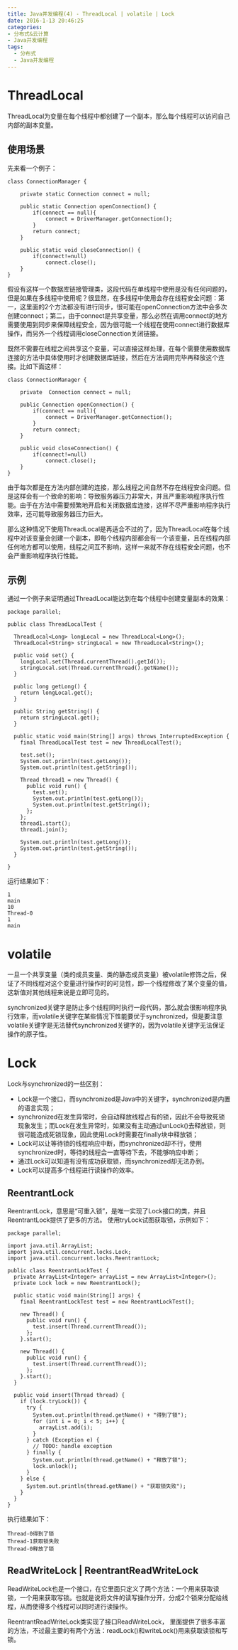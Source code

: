 ```yaml
---
title: Java并发编程(4) - ThreadLocal | volatile | Lock
date: 2016-1-13 20:46:25
categories:
- 分布式&云计算
- Java并发编程
tags:
  - 分布式
  - Java并发编程
---
```


# ThreadLocal
ThreadLocal为变量在每个线程中都创建了一个副本，那么每个线程可以访问自己内部的副本变量。
## 使用场景
先来看一个例子：
```
class ConnectionManager {

    private static Connection connect = null;

    public static Connection openConnection() {
        if(connect == null){
            connect = DriverManager.getConnection();
        }
        return connect;
    }

    public static void closeConnection() {
        if(connect!=null)
            connect.close();
    }
}
```
假设有这样一个数据库链接管理类，这段代码在单线程中使用是没有任何问题的，但是如果在多线程中使用呢？很显然，在多线程中使用会存在线程安全问题：第一，这里面的2个方法都没有进行同步，很可能在openConnection方法中会多次创建connect；第二，由于connect是共享变量，那么必然在调用connect的地方需要使用到同步来保障线程安全，因为很可能一个线程在使用connect进行数据库操作，而另外一个线程调用closeConnection关闭链接。


既然不需要在线程之间共享这个变量，可以直接这样处理，在每个需要使用数据库连接的方法中具体使用时才创建数据库链接，然后在方法调用完毕再释放这个连接。比如下面这样：
```
class ConnectionManager {

    private  Connection connect = null;

    public Connection openConnection() {
        if(connect == null){
            connect = DriverManager.getConnection();
        }
        return connect;
    }

    public void closeConnection() {
        if(connect!=null)
            connect.close();
    }
}
```
由于每次都是在方法内部创建的连接，那么线程之间自然不存在线程安全问题。但是这样会有一个致命的影响：导致服务器压力非常大，并且严重影响程序执行性能。由于在方法中需要频繁地开启和关闭数据库连接，这样不尽严重影响程序执行效率，还可能导致服务器压力巨大。

那么这种情况下使用ThreadLocal是再适合不过的了，因为ThreadLocal在每个线程中对该变量会创建一个副本，即每个线程内部都会有一个该变量，且在线程内部任何地方都可以使用，线程之间互不影响，这样一来就不存在线程安全问题，也不会严重影响程序执行性能。

## 示例
通过一个例子来证明通过ThreadLocal能达到在每个线程中创建变量副本的效果：
```
package parallel;

public class ThreadLocalTest {

  ThreadLocal<Long> longLocal = new ThreadLocal<Long>();
  ThreadLocal<String> stringLocal = new ThreadLocal<String>();

  public void set() {
    longLocal.set(Thread.currentThread().getId());
    stringLocal.set(Thread.currentThread().getName());
  }

  public long getLong() {
    return longLocal.get();
  }

  public String getString() {
    return stringLocal.get();
  }

  public static void main(String[] args) throws InterruptedException {
    final ThreadLocalTest test = new ThreadLocalTest();

    test.set();
    System.out.println(test.getLong());
    System.out.println(test.getString());

    Thread thread1 = new Thread() {
      public void run() {
        test.set();
        System.out.println(test.getLong());
        System.out.println(test.getString());
      };
    };
    thread1.start();
    thread1.join();

    System.out.println(test.getLong());
    System.out.println(test.getString());
  }

}

```

运行结果如下：
```
1
main
10
Thread-0
1
main
```

# volatile
一旦一个共享变量（类的成员变量、类的静态成员变量）被volatile修饰之后，保证了不同线程对这个变量进行操作时的可见性，即一个线程修改了某个变量的值，这新值对其他线程来说是立即可见的。

synchronized关键字是防止多个线程同时执行一段代码，那么就会很影响程序执行效率，而volatile关键字在某些情况下性能要优于synchronized，但是要注意volatile关键字是无法替代synchronized关键字的，因为volatile关键字无法保证操作的原子性。

# Lock
Lock与synchronized的一些区别：
- Lock是一个接口，而synchronized是Java中的关键字，synchronized是内置的语言实现；
- synchronized在发生异常时，会自动释放线程占有的锁，因此不会导致死锁现象发生；而Lock在发生异常时，如果没有主动通过unLock()去释放锁，则很可能造成死锁现象，因此使用Lock时需要在finally块中释放锁；
- Lock可以让等待锁的线程响应中断，而synchronized却不行，使用synchronized时，等待的线程会一直等待下去，不能够响应中断；
- 通过Lock可以知道有没有成功获取锁，而synchronized却无法办到。
- Lock可以提高多个线程进行读操作的效率。

## ReentrantLock
ReentrantLock，意思是“可重入锁”，是唯一实现了Lock接口的类，并且ReentrantLock提供了更多的方法。
使用tryLock试图获取锁，示例如下：
```
package parallel;

import java.util.ArrayList;
import java.util.concurrent.locks.Lock;
import java.util.concurrent.locks.ReentrantLock;

public class ReentrantLockTest {
  private ArrayList<Integer> arrayList = new ArrayList<Integer>();
  private Lock lock = new ReentrantLock();

  public static void main(String[] args) {
    final ReentrantLockTest test = new ReentrantLockTest();

    new Thread() {
      public void run() {
        test.insert(Thread.currentThread());
      };
    }.start();

    new Thread() {
      public void run() {
        test.insert(Thread.currentThread());
      };
    }.start();
  }

  public void insert(Thread thread) {
    if (lock.tryLock()) {
      try {
        System.out.println(thread.getName() + "得到了锁");
        for (int i = 0; i < 5; i++) {
          arrayList.add(i);
        }
      } catch (Exception e) {
        // TODO: handle exception
      } finally {
        System.out.println(thread.getName() + "释放了锁");
        lock.unlock();
      }
    } else {
      System.out.println(thread.getName() + "获取锁失败");
    }
  }
}

```

执行结果如下：
```
Thread-0得到了锁
Thread-1获取锁失败
Thread-0释放了锁
```
## ReadWriteLock | ReentrantReadWriteLock
ReadWriteLock也是一个接口，在它里面只定义了两个方法：一个用来获取读锁，一个用来获取写锁。也就是说将文件的读写操作分开，分成2个锁来分配给线程，从而使得多个线程可以同时进行读操作。

ReentrantReadWriteLock类实现了接口ReadWriteLock， 里面提供了很多丰富的方法，不过最主要的有两个方法：readLock()和writeLock()用来获取读锁和写锁。
